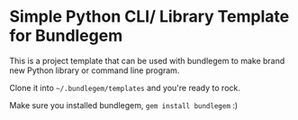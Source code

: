 # Simple Python CLI/ Library Template for Bundlegem

This is a project template that can be used with bundlegem to make brand new Python library or command line program.

Clone it into `~/.bundlegem/templates` and you're ready to rock.

Make sure you installed bundlegem, `gem install bundlegem` :)
